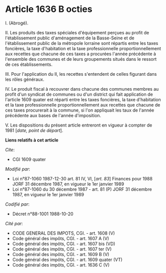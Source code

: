 # Article 1636 B octies

I. (Abrogé).

II. Les produits des taxes spéciales d'équipement perçues au profit de l'établissement public d'aménagement de la Basse-Seine
et de l'établissement public de la métropole lorraine sont répartis entre les taxes foncières, la taxe d'habitation et la
taxe professionnelle proportionnellement aux recettes que chacune de ces taxes a procurées l'année précédente à l'ensemble
des communes et de leurs groupements situés dans le ressort de ces établissements.

III. Pour l'application du II, les recettes s'entendent de celles figurant dans les rôles généraux.

IV. Le produit fiscal à recouvrer dans chacune des communes membres au profit d'un syndicat de communes ou d'un district qui
fait application de l'article 1609 quater est réparti entre les taxes foncières, la taxe d'habitation et la taxe
professionnelle proportionnellement aux recettes que chacune de ces taxes procurerait à la commune, si l'on appliquait les
taux de l'année précédente aux bases de l'année d'imposition.

V. Les dispositions du présent article entreront en vigueur à compter de 1981 [*date, point de départ*].

**Liens relatifs à cet article**

_Cite_:

  - CGI 1609 quater

_Modifié par_:

  - Loi n°87-1060 1987-12-30 art. 81 IV, VI, [*art. 83*] Finances pour 1988 JORF 31 décembre 1987, en vigueur le 1er janvier 1989
  - Loi n°87-1060 du 30 décembre 1987 - art. 81 (P) JORF 31 décembre 1987, en vigueur le 1er janvier 1989

_Codifié par_:

  - Décret n°88-1001 1988-10-20

_Cité par_:

  - CODE GENERAL DES IMPOTS, CGI. - art. 1608 (V)
  - Code général des impôts, CGI. - art. 1607 A (V)
  - Code général des impôts, CGI. - art. 1607 bis (VD)
  - Code général des impôts, CGI. - art. 1607 ter (V)
  - Code général des impôts, CGI. - art. 1609 B (V)
  - Code général des impôts, CGI. - art. 1609 quater (VT)
  - Code général des impôts, CGI. - art. 1636 C (V)
